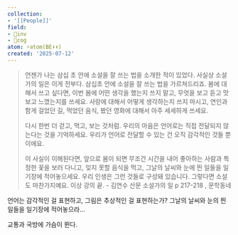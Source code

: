 ```yaml
---
collection:
- '[[People]]'
field:
- 🐢inv
- 👾cog
atom: ⚡️atom(BE⬇️⬆️)
created: '2025-07-12'
---
```


> 언젠가 나는 삼십 초 안에 소설을 잘 쓰는 법을 소개한 적이 있었다. 사실상 소설가의 일은 이게 전부다. 삼십초 안에 소설을 잘 쓰는 법을 가르쳐드리죠. 봄에 대해서 쓰고 싶다면, 이번 봄에 어떤 생각을 했는지 쓰지 말고, 무엇을 보고 듣고 맛보고 느꼈는지를 쓰세요. 사랑에 대해서 어떻게 생각하는지 쓰지 마시고, 연인과 함게 걸었던 길, 먹었던 음식, 봤던 영화에 대해서 아주 세세하게 쓰세요. 
> 
> 다시 한번 더 걷고, 먹고, 보는 것처럼. 우리의 마음은 언어로는 직접 전달되지 않는다는 것을 기억하세요. 우리가 언어로 전달할 수 있는 건 오직 감각적인 것들 뿐이에요. 
> 
> 이 사실이 이해된다면, 앞으로 봄이 되면 무조건 시간을 내어 좋아하는 사람과 특정한 꽃을 보러 다니고, 잊지 못할 음식을 먹고, 그날의 날씨와 눈에 띈 일들을 일기장에 적어놓으세요. 우리 인생은 그런 것들로 구성돼 있습니다. 그렇다면 소설도 마찬가지예요. 이상 강의 끝. - 김연수 산문 소설가의 일 p 217-218 , 문학동네

언어는 감각적인 걸 표현하고, 그림은 추상적인 걸 표현하는가?
그날의 날씨와 눈의 띈 일들을 일기장에 적어놓으라...

교통과 국방에 가슴이 뛴다. 